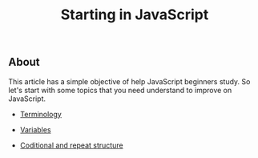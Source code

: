 <h1 align="center">Starting in JavaScript</h1>

<br>

## About

This article has a simple objective of help JavaScript beginners study. So let's start with some topics that you need understand to improve on JavaScript.

- [Terminology](https://github.com/Henryxavierb/starting-from-the-beginning/blob/learning/content/terminology.md)

- [Variables](https://github.com/Henryxavierb/starting-from-the-beginning/blob/learning/content/variables.md)

- [Coditional and repeat structure](https://github.com/Henryxavierb/starting-from-the-beginning/blob/learning/content/conditionals-and-repeat-structure.md)
